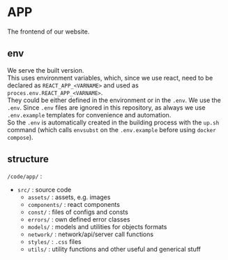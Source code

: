 # APP

The frontend of our website.  

## env

We serve the built version.  
This uses environment variables, which, since we use react, need to be declared as `REACT_APP_<VARNAME>` and used as `proces.env.REACT_APP_<VARNAME>`.  
They could be either defined in the environment or in the `.env`. We use the `.env`.
Since `.env` files are ignored in this repository, as always we use `.env.example` templates for convenience and automation.  
So the `.env` is automatically created in the building process with the `up.sh` command (which calls `envsubst` on the `.env.example` before using `docker compose`).  

## structure

`/code/app/` :
*	`src/` : source code
	*	`assets/` : assets, e.g. images
	*	`components/` : react components
	*	`const/` : files of configs and consts
	*	`errors/` : own defined error classes
	*	`models/` : models and utilities for objects formats
	*	`network/` : network/api/server call functions
	*	`styles/` : `.css` files
	*	`utils/` : utility functions and other useful and generical stuff